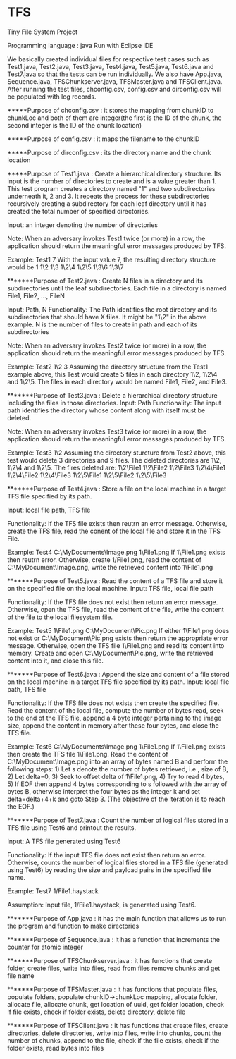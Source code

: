 TFS
===

Tiny File System Project

Programming language : java
Run with Eclipse IDE

We basically created individual files for respective test cases such as Test1.java, Test2.java, Test3.java, Test4.java, Test5.java, Test6.java and Test7.java so that the tests can be run individually. We also have App.java, Sequence.java, TFSChunkserver.java, TFSMaster.java and TFSClient.java. After running the test files, chconfig.csv, config.csv and dirconfig.csv will be populated with log records. 


*****Purpose of chconfig.csv : it stores the mapping from chunkID to chunkLoc and both of them are integer(the first is the ID of the chunk, the second integer is the ID of the chunk location)

*****Purpose of config.csv : it maps the filename to the chunkID

*****Purpose of dirconfig.csv : its the directory name and the chunk location

*****Purpose of Test1.java :
Create a hierarchical directory structure.  Its input is the number of directories to create and is a value greater than 1.  This test program creates a directory named "1" and two subdirectories underneath it, 2 and 3.  It repeats the process for these subdirectories recursively creating a subdirectory for each leaf directory until it has created the total number of specified directories. 
   
Input:  an integer denoting the number of directories

Note:  When an adversary invokes Test1 twice (or more) in a row, the application should return the meaningful error messages produced by TFS.

Example:  Test1 7
With the input value 7, the resulting directory structure would be
1
1\2
1\3
1\2\4
1\2\5
1\3\6
1\3\7

*******Purpose of Test2.java :
Create N files in a directory and its subdirectories until the leaf subdirectories.  Each file in a directory is named File1, File2, ..., FileN

Input:  Path, N
Functionality:  The Path identifies the root directory and its subdirectories that should have X files.  It might be "1\2" in the above example.
N is the number of files to create in path and each of its subdirectories

Note:  When an adversary invokes Test2 twice (or more) in a row, the application should return the meaningful error messages produced by TFS.

Example:  Test2 1\2 3
Assuming the directory structure from the Test1 example above, this Test would create 5 files in each directory 1\2, 1\2\4 and 1\2\5.  The files in each directory would be named File1, File2, and File3.

*******Purpose of Test3.java :
Delete a hierarchical directory structure including the files in those directories.
Input:  Path 
Functionality:  The input path identifies the directory whose content along with itself must be deleted. 

Note:  When an adversary invokes Test3 twice (or more) in a row, the application should return the meaningful error messages produced by TFS.

Example:  Test3 1\2
Assuming the directory sturcture from Test2 above, this test would delete 3 directories and 9 files.
The deleted directories are 1\2, 1\2\4 and 1\2\5.  The fires deleted are:
1\2\File1
1\2\File2
1\2\File3
1\2\4\File1
1\2\4\File2
1\2\4\File3
1\2\5\File1
1\2\5\File2
1\2\5\File3

*******Purpose of Test4.java :
Store a file on the local machine in a target TFS file specified by its path. 

Input:  local file path, TFS file

Functionality:  If the TFS file exists then reutrn an error message.  Otherwise, create the TFS file, read the conent of the local file and store it in the TFS File.

Example:  Test4 C:\MyDocuments\Image.png 1\File1.png
If 1\File1.png exists then reutrn error.  Otherwise, create 1/File1.png, read the content of C:\MyDocument\Image.png, write the retrieved content into 1\File1.png

*******Purpose of Test5.java :
 Read the content of a TFS file and store it on the specified file on the local machine.
Input:  TFS file, local file path

Functionality:  If the TFS file does not exist then return an error message.  Otherwise, open the TFS file, read the content of the file, write the content of the file to the local filesystem file.

Example:  Test5 1\File1.png C:\MyDocument\Pic.png
If either 1\File1.png does not exist or C:\MyDocument\Pic.png exists then return the appropriate error message.  Otherwise, open the TFS file 1\File1.png and read its content into memory.  Create and open C:\MyDocument\Pic.png, write the retrieved content into it, and close this file.

*******Purpose of Test6.java :
Append the size and content of a file stored on the local machine in a target TFS file specified by its path.
Input: local file path, TFS file

Functionality:  If the TFS file does not exists then create the specified file.  Read the content of the local file, compute the number of bytes read, seek to the end of the TFS file, append a 4 byte integer pertaining to the image size, append the content in memory after these four bytes, and close the TFS file.

Example:  Test6 C:\MyDocuments\Image.png 1\File1.png
If 1\File1.png exists then create the TFS file 1\File1.png.  Read the content of C:\MyDocument\Image.png into an array of bytes named B and perform the following steps: 1) Let s denote the number of bytes retrieved, i.e., size of B, 2) Let delta=0, 3) Seek to offset delta of 1\File1.png, 4) Try to read 4 bytes, 5)  If EOF then append 4 bytes corresponding to s followed with the array of bytes B, otherwise interpret the four bytes as the integer k and set delta=delta+4+k and goto Step 3.  (The objective of the iteration is to reach the EOF.)

*******Purpose of Test7.java :
Count the number of logical files stored in a TFS file using Test6 and printout the results.

Input:  A TFS file generated using Test6

Functionality:  If the input TFS file does not exist then return an error.  Otherwise, counts the number of logical files stored in a TFS file (generated using Test6) by reading the size and payload pairs in the specified file name.

Example:  Test7 1/File1.haystack

Assumption:  Input file, 1/File1.haystack, is generated using Test6.

*******Purpose of App.java : it has the main function that allows us to run the program and function to make directories

*******Purpose of Sequence.java : it has a function that increments the counter for atomic integer

*******Purpose of TFSChunkserver.java : it has functions that create folder, create files, write into files, read from files remove chunks and get file name 

*******Purpose of TFSMaster.java : it has functions that populate files, populate folders, populate chunkID->chunkLoc mapping, allocate folder, allocate file, allocate chunk, get location of uuid, get folder location, check if file exists, check if folder exists, delete directory, delete file  

*******Purpose of TFSClient.java : it has functions that create files, create directories, delete directories, write into files, write into chunks, count the number of chunks, append to the file, check if the file exists, check if the folder exists, read bytes into files

